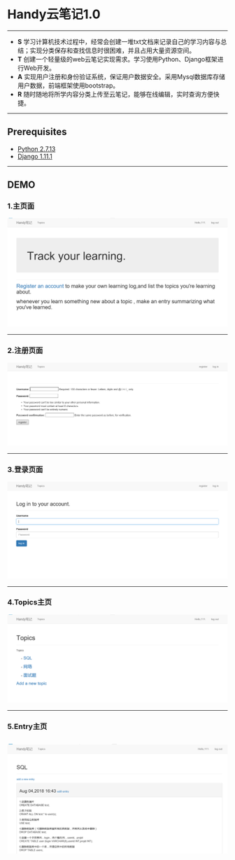 # Handy云笔记1.0

---

* **S** 学习计算机技术过程中，经常会创建一堆txt文档来记录自己的学习内容与总结；实现分类保存和查找信息时很困难，并且占用大量资源空间。
* **T** 创建一个轻量级的web云笔记实现需求。学习使用Python、Django框架进行Web开发。
* **A**	实现用户注册和身份验证系统，保证用户数据安全。采用Mysql数据库存储用户数据，前端框架使用bootstrap。
* **R** 随时随地将所学内容分类上传至云笔记，能够在线编辑，实时查询方便快捷。

---

## Prerequisites
* [Python 2.7.13](https://www.python.org/downloads/)
* [Django 1.11.1](https://www.djangoproject.com/)

---

## DEMO
### 1.主页面

![avatar](https://github.com/yu1hang1/Handy_note/blob/master/1.PNG)

---

### 2.注册页面

![avatar](https://github.com/yu1hang1/Handy_note/blob/master/2.PNG)

---

### 3.登录页面

![avatar](https://github.com/yu1hang1/Handy_note/blob/master/3.PNG)

---

### 4.Topics主页

![avatar](https://github.com/yu1hang1/Handy_note/blob/master/4.PNG)

---

### 5.Entry主页

![avatar](https://github.com/yu1hang1/Handy_note/blob/master/5.PNG)
---

